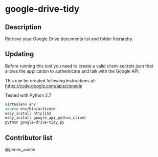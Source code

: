 google-drive-tidy
=================

Description
-----------

Retrieve your Google Drive documents list and folder hierarchy.


Updating
--------

Before running this tool you need to create a valid client-secrets.json that
allows the application to authenticate and talk with the Google API.

This can be created following instructions at:
https://code.google.com/apis/console

Tested with Python 2.7

```sh
virtualenv env
source env/bin/activate
easy_install httplib2
easy_install google_api_python_client
python google-drive-tidy.py
```


Contributor list
----------------

@james_austin

